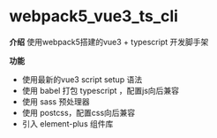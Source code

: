 # webpack5_vue3_ts_cli

**介绍**
使用webpack5搭建的vue3 + typescript 开发脚手架

**功能**

- 使用最新的vue3 script setup 语法
- 使用 babel 打包 typescript ，配置js向后兼容
- 使用 sass 预处理器
- 使用 postcss，配置css向后兼容
- 引入 element-plus 组件库
